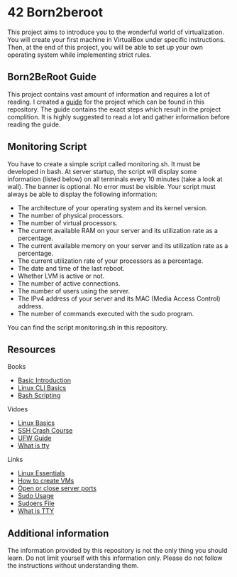 # 42 Born2beroot

This project aims to introduce you to the wonderful world of virtualization.
You will create your first machine in VirtualBox under specific instructions.
Then, at the end of this project, you will be able to set up your own operating system while implementing strict rules.

## Born2BeRoot Guide

This project contains vast amount of information and requires a lot of reading. I created a 
[guide](Born2BeRoot_Guide.pdf) for the project which can be found in this repository. The guide contains the exact
steps which result in the project complition. It is highly suggested to read a lot and gather information before 
reading the guide.

## Monitoring Script

You have to create a simple script called monitoring.sh. It must be developed in bash. At server startup, the 
script will display some information (listed below) on all terminals every 10 minutes (take a look at wall). 
The banner is optional. No error must be visible. Your script must always be able to display the following 
information:

- The architecture of your operating system and its kernel version.
- The number of physical processors.
- The number of virtual processors.
- The current available RAM on your server and its utilization rate as a percentage.
- The current available memory on your server and its utilization rate as a percentage.
- The current utilization rate of your processors as a percentage.
- The date and time of the last reboot.
- Whether LVM is active or not.
- The number of active connections.
- The number of users using the server.
- The IPv4 address of your server and its MAC (Media Access Control) address.
- The number of commands executed with the sudo program.

You can find the script monitoring.sh in this repository.

## Resources

Books

- [Basic Introduction](https://github.com/42YerevanProjects/42_Born2beroot/tree/master/resources)
- [Linux CLI Basics](https://github.com/42YerevanProjects/42_Born2beroot/tree/master/resources)
- [Bash Scripting](https://github.com/42YerevanProjects/42_Born2beroot/tree/master/resources)

Vidoes

- [Linux Basics](https://youtube.com/playlist?list=PLIhvC56v63IJIujb5cyE13oLuyORZpdkL)
- [SSH Crash Course](https://youtu.be/hQWRp-FdTpc)
- [UFW Guide](https://youtu.be/-CzvPjZ9hp8)
- [What is tty](https://youtu.be/SYwbEcNrcjI)

Links

- [Linux Essentials](https://www.netacad.com/courses/os-it/ndg-linux-essentials)
- [How to create VMs](https://www.howtogeek.com/196060/beginner-geek-how-to-create-and-use-virtual-machines/)
- [Open or close server ports](https://docs.bitnami.com/virtual-machine/faq/administration/use-firewall/)
- [Sudo Usage](https://phoenixnap.com/kb/linux-sudo-command)
- [Sudoers File](https://linuxfoundation.org/blog/classic-sysadmin-configuring-the-linux-sudoers-file/)
- [What is TTY](https://www.howtogeek.com/428174/what-is-a-tty-on-linux-and-how-to-use-the-tty-command/)

## Additional information

The information provided by this repository is not the only thing you should learn. Do not limit yourself with 
this information only. Please do not follow the instructions without understanding them.
